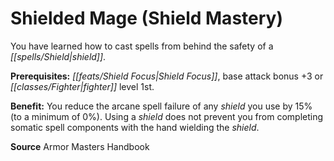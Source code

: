 ﻿---
cssclass: [feats]

---
# Shielded Mage (Shield Mastery)

You have learned how to cast spells from behind the safety of a _[[spells/Shield|shield]]_.

**Prerequisites:** _[[feats/Shield Focus|Shield Focus]]_, base attack bonus +3 or _[[classes/Fighter|fighter]]_ level 1st.

**Benefit:** You reduce the arcane spell failure of any _shield_ you use by 15% (to a minimum of 0%). Using a _shield_ does not prevent you from completing somatic spell components with the hand wielding the _shield_.

**Source** Armor Masters Handbook